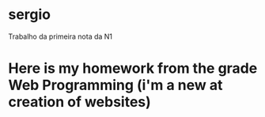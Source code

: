 # sergio
Trabalho da primeira nota da N1
# Here is my homework from the grade Web Programming (i'm a new at creation of websites)
